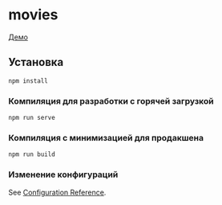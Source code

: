 # movies
[Демо](https://github.com/silencer903/vue-movies-app)
## Установка
```
npm install
```

### Компиляция для разработки с горячей загрузкой
```
npm run serve
```

### Компиляция с минимизацией для продакшена
```
npm run build
```

### Изменение конфигураций
See [Configuration Reference](https://cli.vuejs.org/config/).
